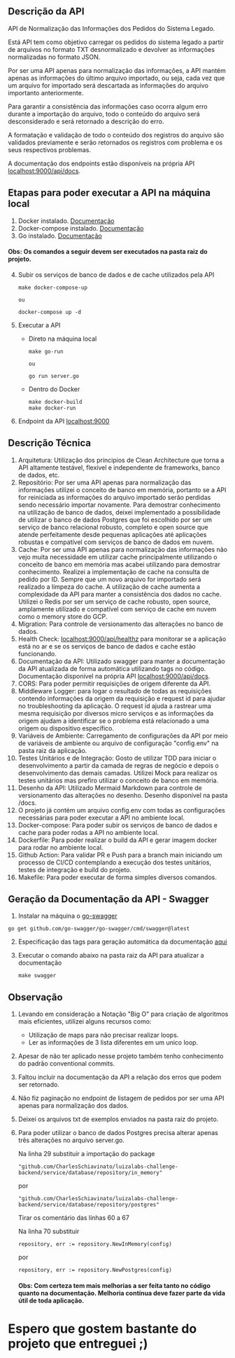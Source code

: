 ## Descrição da API
API de Normalização das Informações dos Pedidos do Sistema Legado.

Está API tem como objetivo carregar os pedidos do sistema legado a partir de arquivos no formato TXT desnormalizado e devolver as informações normalizadas no formato JSON.

Por ser uma API apenas para normalização das informações, a API mantém apenas as informações do último arquivo importado, ou seja, cada vez que um arquivo for importado será descartada as informações do arquivo importanto anteriormente.

Para garantir a consistência das informações caso ocorra algum erro durante a importação do arquivo, todo o conteúdo do arquivo será desconsiderado e será retornado a descrição do erro. 

A formatação e validação de todo o conteúdo dos registros do arquivo são validados previamente e serão retornados os registros com problema e os seus respectivos problemas.

A documentação dos endpoints estão disponíveis na própria API [localhost:9000/api/docs](localhost:9000/api/docs).

## Etapas para poder executar a API na máquina local
1. Docker instalado. [Documentação](https://docs.docker.com/engine/install/)
2. Docker-compose instalado. [Documentação](https://docs.docker.com/compose/install/linux/)
3. Go instalado. [Documentação](https://go.dev/doc/install)

#### Obs: Os comandos a seguir devem ser executados na pasta raiz do projeto.

4. Subir os serviços de banco de dados e de cache utilizados pela API
    ```
    make docker-compose-up
   
    ou
    
    docker-compose up -d
    ```

5. Executar a API

    - Direto na máquina local
        ```
        make go-run

        ou
        
        go run server.go
        ```

    - Dentro do Docker
        ```
        make docker-build
        make docker-run
        ```

6. Endpoint da API [localhost:9000](localhost:9000)

## Descrição Técnica
1. Arquitetura: Utilização dos principios de Clean Architecture que torna a API altamente testável, flexível e independente de frameworks, banco de dados, etc.
2. Repositório: Por ser uma API apenas para normalização das informações utilizei o conceito de banco em memória, portanto se a API for reiniciada as informações do arquivo importado serão perdidas sendo necessário importar novamente. Para demostrar conhecimento na utilização de banco de dados, deixei implementado a possibilidade de utilizar o banco de dados Postgres que foi escolhido por ser um serviço de banco relacional robusto, completo e open source que atende perfeitamente desde pequenas aplicações até aplicações robustas e compatível com serviços de banco de dados em nuvem.
3. Cache: Por ser uma API apenas para normalização das informações não vejo muita necessidade em utilizar cache principalmente utilizando o conceito de banco em memória mas acabei utilizando para demostrar conhecimento. Realizei a implementação de cache na consulta de pedido por ID. Sempre que um novo arquivo for importado será realizado a limpeza do cache. A utilização de cache aumenta a complexidade da API para manter a consistência dos dados no cache. Utilizei o Redis por ser um serviço de cache robusto, open source, amplamente utilizado e compatível com serviço de cache em nuvem como o memory store do GCP.
4. Migration: Para controle de versionamento das alterações no banco de dados.
5. Health Check: [localhost:9000/api/healthz](localhost:9000/api/healthz) para monitorar se a aplicação está no ar e se os serviços de banco de dados e cache estão funcionando.
6. Documentação da API: Utilizado swagger para manter a documentação da API atualizada de forma automática utilizando tags no código. Documentação disponível na própria API [localhost:9000/api/docs](localhost:9000/api/docs).
7. CORS: Para poder permitir requisições de origem diferente da API.
8. Middleware Logger: para logar o resultado de todas as requisições contendo informações da origem da requisição e request id para ajudar no troubleshooting da aplicação. O request id ajuda a rastrear uma mesma requisição por diversos micro serviços e as informações da origem ajudam a identificar se o problema está relacionado a uma origem ou dispositivo específico.
9. Variáveis de Ambiente: Carregamento de configurações da API por meio de variáveis de ambiente ou arquivo de configuração "config.env" na pasta raiz da aplicação.
10. Testes Unitários e de Integração: Gosto de utilizar TDD para iniciar o desenvolvimento a partir da camada de regras de negócio e depois o desenvolvimento das demais camadas. Utilizei Mock para realizar os testes unitários mas prefiro utilizar o conceito de banco em memória.
11. Desenho da API: Utilizado Mermaid Markdown para controle de versionamento das alterações no desenho. Desenho disponível na pasta /docs.
12. O projeto já contém um arquivo config.env com todas as configurações necessárias para poder executar a API no ambiente local.
13. Docker-compose: Para poder subir os serviços de banco de dados e cache para poder rodas a API no ambiente local.
14. Dockerfile: Para poder realizar o build da API e gerar imagem docker para rodar no ambiente local.
15. Github Action: Para validar PR e Push para a branch main iniciando um processo de CI/CD contemplando a execução dos testes unitários, testes de integração e build do projeto.
16. Makefile: Para poder executar de forma simples diversos comandos.


## Geração da Documentação da API - Swagger

1. Instalar na máquina o [go-swagger](https://goswagger.io/install.html)
```
go get github.com/go-swagger/go-swagger/cmd/swagger@latest
```

2. Especificação das tags para geração automática da documentação [aqui](https://goswagger.io/use/spec.html)

3. Executar o comando abaixo na pasta raiz da API para atualizar a documentação
    ```
    make swagger
    ```

## Observação
1. Levando em consideração a Notação "Big O" para criação de algoritmos mais eficientes, utilizei alguns recursos como:
   - Utilização de maps para não precisar realizar loops.
   - Ler as informações de 3 lista diferentes em um unico loop.
2. Apesar de não ter aplicado nesse projeto também tenho conhecimento do padrão conventional commits.
3. Faltou incluir na documentação da API a relação dos erros que podem ser retornado.
4. Não fiz paginação no endpoint de listagem de pedidos por ser uma API apenas para normalização dos dados.
5. Deixei os arquivos txt de exemplos enviados na pasta raiz do projeto.
6. Para poder utilizar o banco de dados Postgres precisa alterar apenas três alterações no arquivo server.go.

    Na linha 29 substituir a importação do package
    ```
    "github.com/CharlesSchiavinato/luizalabs-challenge-backend/service/database/repository/in_memory" 
    ```
    por
    ```
    "github.com/CharlesSchiavinato/luizalabs-challenge-backend/service/database/repository/postgres"
    ```

    Tirar os comentário das linhas 60 a 67

    Na linha 70 substituir
    ```
    repository, err := repository.NewInMemory(config)
    ```
    por
    ```
    repository, err := repository.NewPostgres(config)
    ```

    #### **Obs:** Com certeza tem mais melhorias a ser feita tanto no código quanto na documentação. Melhoria contínua deve fazer parte da vida útil de toda aplicação.

# Espero que gostem bastante do projeto que entreguei ;)
